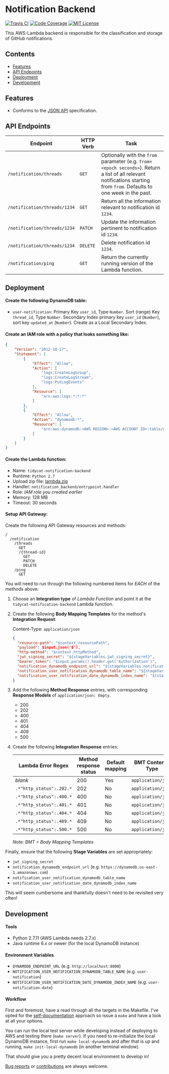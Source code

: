 # Notification Backend

[![Travis CI](https://img.shields.io/travis/tidycat/notification-backend/master.svg?style=flat-square)](https://travis-ci.org/tidycat/notification-backend)
[![Code Coverage](https://img.shields.io/coveralls/tidycat/notification-backend/master.svg?style=flat-square)](https://coveralls.io/github/tidycat/notification-backend?branch=master)
[![MIT License](https://img.shields.io/badge/license-MIT-brightgreen.svg?style=flat-square)](LICENSE.txt)

This AWS-Lambda backend is responsible for the classification and storage of
GitHub notifications.


## Contents

- [Features](#features)
- [API Endpoints](#api-endpoints)
- [Deployment](#deployment)
- [Development](#development)


## Features

- Conforms to the [JSON API](http://jsonapi.org) specification.


## API Endpoints

| Endpoint | HTTP Verb | Task |
| -------- | --------- | ---- |
| `/notification/threads` | `GET` | Optionally with the `from` parameter (e.g.  `from=<epoch seconds>`). Return a list of all relevant notifications starting from `from`. Defaults to one week in the past. |
| `/notification/threads/1234` | `GET` | Return all the information relevant to notification id `1234`. |
| `/notification/threads/1234` | `PATCH` | Update the information pertinent to notification id `1234`. |
| `/notification/threads/1234` | `DELETE` | Delete notification id `1234`. |
| `/notification/ping` | `GET` | Return the currently running version of the Lambda function. |


## Deployment


#### Create the following DynamoDB table:

- `user-notification`: Primary Key `user_id`, Type `Number`. Sort (range) Key
  `thread_id`, Type `Number`. Secondary Index primary key `user_id` (`Number`),
  sort key `updated_at` (`Number`). Create as a Local Secondary Index.


#### Create an IAM role with a policy that looks something like:

``` json
{
    "Version": "2012-10-17",
    "Statement": [
        {
            "Effect": "Allow",
            "Action": [
                "logs:CreateLogGroup",
                "logs:CreateLogStream",
                "logs:PutLogEvents"
            ],
            "Resource": [
                "arn:aws:logs:*:*:*"
            ]
        },
        {
            "Effect": "Allow",
            "Action": "dynamodb:*",
            "Resource": [
                "arn:aws:dynamodb:<AWS REGION>:<AWS ACCOUNT ID>:table/user-notification"
            ]
        }
    ]
}
```


#### Create the Lambda function:

- Name: `tidycat-notification-backend`
- Runtime: `Python 2.7`
- Upload zip file: [lambda.zip](https://github.com/tidycat/notification-backend/releases/latest)
- Handler: `notification_backend/entrypoint.handler`
- Role: _IAM role you created earlier_
- Memory: 128 MB
- Timeout: 30 seconds


#### Setup API Gateway:

Create the following API Gateway resources and methods:
``` text
/
  /notification
    /threads
      GET
      /{thread-id}
        GET
        PATCH
        DELETE
    /ping
      GET
```

You will need to run through the following numbered items for _EACH_ of the
methods above:

1. Choose an **Integration type** of _Lambda Function_ and point it at the
   `tidycat-notification-backend` Lambda function.

1. Create the following **Body Mapping Templates** for the method's
   **Integration Request**:

    Content-Type: `application/json`

    ``` json
    {
      "resource-path": "$context.resourcePath",
      "payload": $input.json('$'),
      "http-method": "$context.httpMethod",
      "jwt_signing_secret": "${stageVariables.jwt_signing_secret}",
      "bearer_token": "$input.params().header.get('Authorization')",
      "notification_dynamodb_endpoint_url": "${stageVariables.notification_dynamodb_endpoint_url}",
      "notification_user_notification_dynamodb_table_name": "${stageVariables.notification_user_notification_dynamodb_table_name}",
      "notification_user_notification_date_dynamodb_index_name": "${stageVariables.notification_user_notification_date_dynamodb_index_name}"
    }
    ```

1. Add the following **Method Response** entries, with corresponding **Response
   Models** of `application/json: Empty`.

    - 200
    - 202
    - 400
    - 401
    - 404
    - 409
    - 500

1. Create the following **Integration Response** entries:

    | Lambda Error Regex       | Method response status | Default mapping | BMT Content-Type   | BMT Template                    |
    | ------------------       | ---------------------- | --------------- | ----------------   | ------------                    |
    | _blank_                  | 200                    | Yes             | `application/json` | `$input.json('$.data')`         |
    | `.*"http_status":.202.*` | 202                    | No              | `application/json` | `$input.path('$.errorMessage')` |
    | `.*"http_status":.400.*` | 400                    | No              | `application/json` | `$input.path('$.errorMessage')` |
    | `.*"http_status":.401.*` | 401                    | No              | `application/json` | `$input.path('$.errorMessage')` |
    | `.*"http_status":.404.*` | 404                    | No              | `application/json` | `$input.path('$.errorMessage')` |
    | `.*"http_status":.409.*` | 409                    | No              | `application/json` | `$input.path('$.errorMessage')` |
    | `.*"http_status":.500.*` | 500                    | No              | `application/json` | `$input.path('$.errorMessage')` |

    _Note: BMT = Body Mapping Templates_



Finally, ensure that the following **Stage Variables** are set appropriately:

- `jwt_signing_secret`
- `notification_dynamodb_endpoint_url` (e.g. `https://dynamodb.us-east-1.amazonaws.com`)
- `notification_user_notification_dynamodb_table_name`
- `notification_user_notification_date_dynamodb_index_name`

This will seem cumbersome and thankfully doesn't need to be revisited very
often!


## Development

#### Tools

- Python 2.7.11 (AWS Lambda needs 2.7.x)
- Java runtime 6.x or newer (for the local DynamoDB instance)

#### Environment Variables

- `DYNAMODB_ENDPOINT_URL` (e.g. `http://localhost:8000`)
- `NOTIFICATION_USER_NOTIFICATION_DYNAMODB_TABLE_NAME` (e.g. `user-notification`)
- `NOTIFICATION_USER_NOTIFICATION_DATE_DYNAMODB_INDEX_NAME` (e.g. `user-notification-date`)

#### Workflow

First and foremost, have a read through all the targets in the Makefile. I've
opted for the [self-documentation][1] approach so issue a `make` and have a
look at all your options.

You can run the local test server while developing instead of deploying to AWS
and testing there (`make server`). If you need to re-initialize the local
DynamoDB instance, first run `make local-dynamodb` and after that is up and
running, `make init-local-dynamodb` (in another terminal window).

That should give you a pretty decent local environment to develop in!

[Bug reports][2] or [contributions][3] are always welcome.


[1]: http://marmelab.com/blog/2016/02/29/auto-documented-makefile.html
[2]: https://github.com/tidycat/notification-backend/issues
[3]: https://github.com/tidycat/notification-backend/pulls
